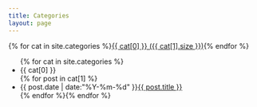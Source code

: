 ```yaml
---
title: Categories
layout: page
---
```

<div id='tag_cloud'>{% for cat in site.categories %}<a href="#{{ cat[0] }}" title="{{ cat[0] }}" rel="{{ cat[1].size }}">{{ cat[0] }} ({{ cat[1].size }})</a>{% endfor %}</div>
<ul class="listing">{% for cat in site.categories %}
  <li class="listing-seperator" id="{{ cat[0] }}">{{ cat[0] }}</li>{% for post in cat[1] %}
  <li class="listing-item"><span class="time">{{ post.date | date:"%Y-%m-%d" }}</span><a href="{{ post.url }}" title="{{ post.title }}">{{ post.title }}</a>
  </li>{% endfor %}{% endfor %}
</ul>
<!-- <script src="/media/js/jquery.tagcloud.js" type="text/javascript" charset="utf-8"></script> 
<script type="text/javascript">
$.fn.tagcloud.defaults = {
    size: {start: 1, end: 1, unit: 'em'},
      color: {start: '#f8e0e6', end: '#ff3333'}
};
$(function () {
    $('#tag_cloud a').tagcloud();
});
</script> -->